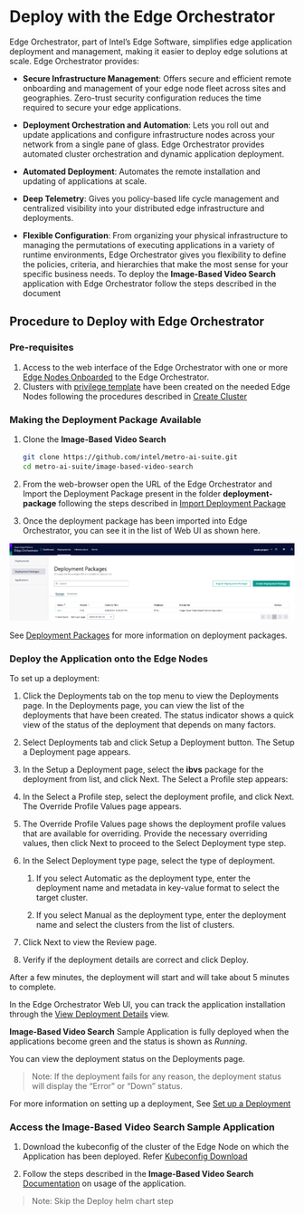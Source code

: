 # Deploy with the Edge Orchestrator

Edge Orchestrator, part of Intel’s Edge Software, simplifies edge application deployment and management, making it easier to deploy edge solutions at scale. Edge Orchestrator provides:

* **Secure Infrastructure Management**: Offers secure and efficient remote onboarding and management of your edge node fleet across sites and geographies. Zero-trust security configuration reduces the time required to secure your edge applications.

* **Deployment Orchestration and Automation**: Lets you roll out and update applications and configure infrastructure nodes across your network from a single pane of glass. Edge Orchestrator provides automated cluster orchestration and dynamic application deployment.
* **Automated Deployment**: Automates the remote installation and updating of applications at scale.

* **Deep Telemetry**: Gives you policy-based life cycle management and centralized visibility into your distributed edge infrastructure and deployments.

* **Flexible Configuration**: From organizing your physical infrastructure to managing the permutations of executing applications in a variety of runtime environments, Edge Orchestrator gives you flexibility to define the policies, criteria, and hierarchies that make the most sense for your specific business needs.
To deploy the **Image-Based Video Search** application with Edge Orchestrator follow the steps described in the document

## Procedure to Deploy with Edge Orchestrator

### Pre-requisites

1. Access to the web interface of the Edge Orchestrator with one or more [Edge Nodes Onboarded](<https://docs.openedgeplatform.intel.com/edge-manage-docs/main/user_guide/set_up_edge_infra/edge_node_onboard.html>) to the Edge Orchestrator.
1. Clusters with [privilege template](<https://docs.openedgeplatform.intel.com/edge-manage-docs/main/user_guide/additional_howtos/set_up_a_cluster_template.html>) have been created on the needed Edge Nodes following the procedures described in [Create Cluster](<https://docs.openedgeplatform.intel.com/edge-manage-docs/main/user_guide/set_up_edge_infra/create_clusters.html#create-cluster>)

### Making the Deployment Package Available

1. Clone the **Image-Based Video Search**

    ``` bash
    git clone https://github.com/intel/metro-ai-suite.git
    cd metro-ai-suite/image-based-video-search
    ```

2. From the web-browser open the URL of the Edge Orchestrator and Import the Deployment Package present in the folder **deployment-package** following the steps described in [Import Deployment Package](<https://docs.openedgeplatform.intel.com/edge-manage-docs/main/user_guide/package_software/import_deployment.html>)

3. Once the deployment package has been imported into Edge Orchestrator, you can see it in the list of Web UI as shown here.

**![Image](./_images/deployment.png)**

See [Deployment Packages](<https://docs.openedgeplatform.intel.com/edge-manage-docs/main/user_guide/package_software/deploy_packages.html#view-deployment-packages>) for more information on deployment packages.

### Deploy the Application onto the Edge Nodes

To set up a deployment:

1. Click the Deployments tab on the top menu to view the Deployments page. In the Deployments page, you can view the list of the deployments that have been created. The status indicator shows a quick view of the status of the deployment that depends on many factors.

1. Select Deployments tab and click Setup a Deployment button. The Setup a Deployment page appears.

1. In the Setup a Deployment page, select the **ibvs** package for the deployment from list, and click Next. The Select a Profile step appears:

1. In the Select a Profile step, select the deployment profile, and click Next. The Override Profile Values page appears.

1. The Override Profile Values page shows the deployment profile values that are available for overriding. Provide the necessary overriding values, then click Next to proceed to the Select Deployment type step.

1. In the Select Deployment type page, select the type of deployment.

    1. If you select Automatic as the deployment type, enter the deployment name and metadata in key-value format to select the target cluster.

    1. If you select Manual as the deployment type, enter the deployment name and select the clusters from the list of clusters.

1. Click Next to view the Review page.

1. Verify if the deployment details are correct and click Deploy.

After a few minutes, the deployment will start and will take about 5 minutes to complete.

In the Edge Orchestrator Web UI, you can track the application installation through the [View Deployment Details](<https://docs.openedgeplatform.intel.com/edge-manage-docs/main/user_guide/package_software/deployment_details.html#view-deployment-details>) view.

**Image-Based Video Search** Sample Application is fully deployed when the applications become green and the status is shown as _Running_.

You can view the deployment status on the Deployments page.

> Note:  If the deployment fails for any reason, the deployment status will display the “Error” or “Down” status.

For more information on setting up a deployment, See [Set up a Deployment](<https://docs.openedgeplatform.intel.com/edge-manage-docs/main/user_guide/package_software/setup_deploy.html#set-up-a-deployment>)

### Access the **Image-Based Video Search** Sample Application

1. Download the kubeconfig of the cluster of the Edge Node on which the Application has been deployed. Refer [Kubeconfig Download](<https://docs.openedgeplatform.intel.com/edge-manage-docs/main/user_guide/set_up_edge_infra/accessing_clusters.html#organize-cluster-access-with-a-kubeconfig-file>)

2. Follow the steps described in the **Image-Based Video Search** [Documentation](<how-to-deploy-helm.md>) on usage of the application.

> Note: Skip the Deploy helm chart step

